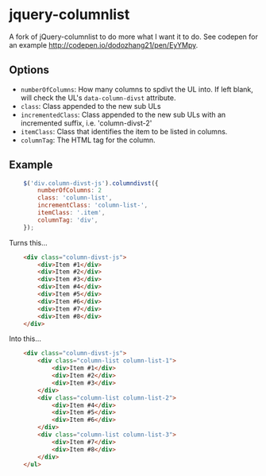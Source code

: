# jquery-columnlist

A fork of jQuery-columnlist to do more what I want it to do. See codepen for an example http://codepen.io/dodozhang21/pen/EyYMpy.

## Options
* `numberOfColumns`: How many columns to spdivt the UL into. If left blank, will check the UL's `data-column-divst` attribute.
* `class`: Class appended to the new sub ULs
* `incrementedClass`: Class appended to the new sub ULs with an incremented suffix, i.e. 'column-divst-2'
* `itemClass`: Class that identifies the item to be listed in columns.
* `columnTag`: The HTML tag for the column.

## Example

```javascript
    $('div.column-divst-js').columndivst({
        numberOfColumns: 2
        class: 'column-list',
        incrementClass: 'column-list-',
        itemClass: '.item',
        columnTag: 'div',
    });
```

Turns this...

```html
    <div class="column-divst-js">
        <div>Item #1</div>
        <div>Item #2</div>
        <div>Item #3</div>
        <div>Item #4</div>
        <div>Item #5</div>
        <div>Item #6</div>
        <div>Item #7</div>
        <div>Item #8</div>
    </div>
```

Into this...

```html
    <div class="column-divst-js">
        <div class="column-list column-list-1">
            <div>Item #1</div>
            <div>Item #2</div>
            <div>Item #3</div>
        </div>
        <div class="column-list column-list-2">
            <div>Item #4</div>
            <div>Item #5</div>
            <div>Item #6</div>
        </div>
        <div class="column-list column-list-3">
            <div>Item #7</div>
            <div>Item #8</div>
        </div>
    </ul>
```

